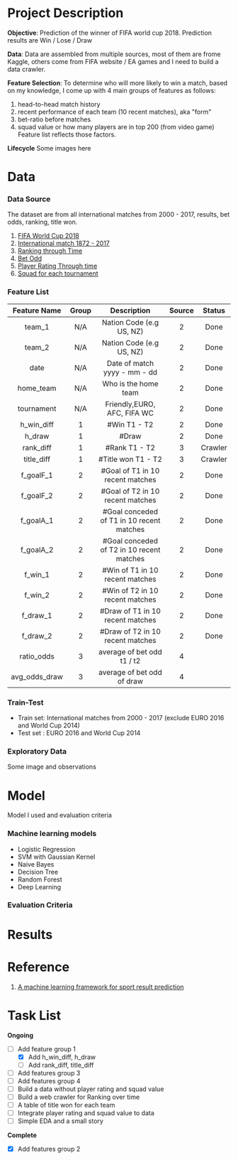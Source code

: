 # Project Description
__Objective__: Prediction of the winner of FIFA world cup 2018. Prediction results are  Win / Lose / Draw 

__Data__: Data are assembled from multiple sources, most of them are frome Kaggle, others come from FIFA website / EA games and I need to build a data crawler.
 
__Feature Selection__: To determine who will more likely to win a match, based on my knowledge, I come up with 4 main groups of features as follows:
1. head-to-head match history
2. recent performance of each team (10 recent matches), aka "form"
3. bet-ratio before matches
4. squad value or how many players are in top 200 (from video game)
Feature list reflects those factors. 

__Lifecycle__
Some images here

# Data
### Data Source
The dataset are from all international matches from 2000 - 2017, results, bet odds, ranking, title won.
1. [FIFA World Cup 2018](https://www.kaggle.com/ahmedelnaggar/fifa-worldcup-2018-dataset/data)
2. [International match 1872 - 2017](https://www.kaggle.com/martj42/international-football-results-from-1872-to-2017/data)
3. [Ranking through Time](http://www.fifa.com/fifa-world-ranking/associations/association=usa/men/index.html)
4. [Bet Odd](https://www.kaggle.com/austro/beat-the-bookie-worldwide-football-dataset/data)
5. [Player Rating Through time](https://www.futhead.com/10/players/?page=2)
6. [Squad for each tournament](https://github.com/openfootball/world-cup)

### Feature List

| Feature Name  | Group | Description              | Source | Status |
|:-------------:|:-----:|:------------------------:|:------:|:------:|
| team_1        |   N/A |Nation Code (e.g US, NZ)      |   2    |Done|
| team_2        |   N/A |Nation Code  (e.g US, NZ)     |   2    |Done|
| date          |   N/A |Date of match yyyy - mm - dd  |   2    |Done|
| home_team     |   N/A |Who is the home team          |   2    |Done|
| tournament    |   N/A |Friendly,EURO, AFC, FIFA WC   |   2    |Done|
| h_win_diff    |   1   |#Win T1 - T2         |   2    |Done|
| h_draw        |   1   |#Draw                |   2    |Done|
| rank_diff     |   1   |#Rank T1 - T2                 |   3    |Crawler|
| title_diff    |   1   |#Title won T1 - T2            |   3    |Crawler|
| f_goalF_1     |   2   |#Goal of T1 in 10 recent matches    |2|Done|
| f_goalF_2     |   2   |#Goal of T2 in 10 recent matches    |2|Done|
| f_goalA_1     |   2   |#Goal conceded of T1 in 10 recent matches    |2|Done|
| f_goalA_2     |   2   |#Goal conceded of T2 in 10 recent matches    |2|Done|
| f_win_1       |   2   |#Win of T1 in 10 recent matches     |2|Done|
| f_win_2       |   2   |#Win of T2 in 10 recent matches     |2|Done|
| f_draw_1      |   2   |#Draw of T1 in 10 recent matches     |2|Done|
| f_draw_2      |   2   |#Draw of T2 in 10 recent matches     |2|Done|
|ratio_odds     |   3   |average of bet odd t1 / t2           |4||
|avg_odds_draw  |   3   |average of bet odd of draw           |4||


### Train-Test
- Train set: International matches from 2000 - 2017 (exclude EURO 2016 and World Cup 2014)
- Test set : EURO 2016 and World Cup 2014

### Exploratory Data
Some image and observations
# Model
Model I used and evaluation criteria
### Machine learning models
- Logistic Regression
- SVM with Gaussian Kernel
- Naive Bayes
- Decision Tree
- Random Forest
- Deep Learning

### Evaluation Criteria

# Results

# Reference
1. [A machine learning framework for sport result prediction](https://www.sciencedirect.com/science/article/pii/S2210832717301485)

# Task List
__Ongoing__
- [ ] Add feature group 1
    - [x] Add h_win_diff, h_draw
    - [ ] Add rank_diff, title_diff
- [ ] Add features group 3
- [ ] Add features group 4
- [ ] Build a data without player rating and squad value
- [ ] Build a web crawler for Ranking over time
- [ ] A table of title won for each team
- [ ] Integrate player rating and squad value to data
- [ ] Simple EDA and a small story

__Complete__
- [x] Add features group 2



